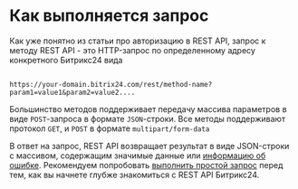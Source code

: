 # Как выполняется запрос

Как уже понятно из статьи про авторизацию в REST API, запрос к методу REST API - это HTTP-запрос по определенному адресу конкретного Битрикс24 вида

```http

https://your-domain.bitrix24.com/rest/method-name?param1=value1&param2=value2....

```

Большинство методов поддерживает передачу массива параметров в виде `POST`-запроса в формате `JSON`-строки. Все методы поддерживают протокол `GET`, и `POST` в формате `multipart/form-data`

В ответ на запрос, REST API возвращает результат в виде JSON-строки с массивом, содержащим значимые данные или [информацию об ошибке](../../error-codes.md). Рекомендуем попробовать [выполнить простой запрос](../../first-rest-api-call.md) перед тем, как вы начнете глубже знакомиться с REST API Битрикс24.
